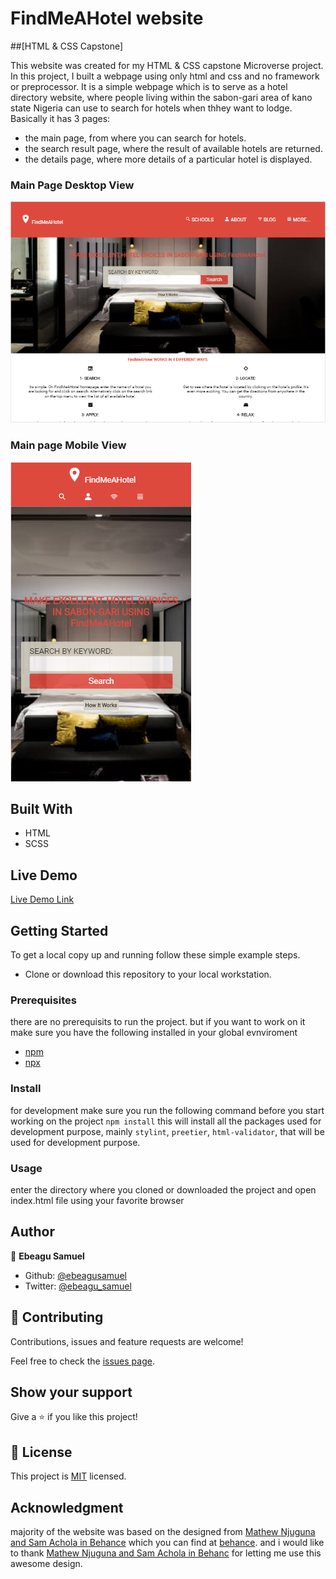 # FindMeAHotel website

##[HTML & CSS Capstone]

This website was created for my HTML & CSS capstone Microverse project. 
In this project, I built a webpage using only html and css and no framework or preprocessor.
It is a simple webpage which is to serve as a hotel directory website, where people living within the sabon-gari area of kano state Nigeria can use to search for hotels when thhey want to lodge.
Basically it has 3 pages:

- the main page, from where you can search for hotels.
- the search result page, where the result of available hotels are returned.
- the details page, where more details of a particular hotel is displayed.

### Main Page Desktop View

![screenshot](./images/desktop-view.PNG)

### Main page Mobile View

![screenshot](./images/mobile-view.PNG)

## Built With

- HTML
- SCSS

## Live Demo

[Live Demo Link](https://raw.githack.com/ebeagusamuel/FindMeAHotel/f-FMAS/pages/main.html)

## Getting Started

To get a local copy up and running follow these simple example steps.

- Clone or download this repository to your local workstation.

### Prerequisites

there are no prerequisits to run the project. but if you want to work on it make sure you have the following installed in your global evnviroment

- [npm](https://www.npmjs.com/products/teams?utm_source=adwords&utm_medium=ppc&utm_campaign=npmTeams2019Q2&utm_content=site&gclid=Cj0KCQjwyPbzBRDsARIsAFh15JaJyPdeb-Q11Rq-LMaulSWINd6PYdJQ2OkZyE75reyBcpnnmwPrgRoaAv_5EALw_wcB)
- [npx](https://www.npmjs.com/package/npx)

### Install

for development make sure you run the following command before you start working on the project
`npm install`
this will install all the packages used for development purpose, mainly `stylint`, `preetier`, `html-validator`, that will be used for development purpose.

### Usage

enter the directory where you cloned or downloaded the project and open index.html file using your favorite browser

## Author

👤 **Ebeagu Samuel**

- Github: [@ebeagusamuel](https://github.com/ebeagusamuel)
- Twitter: [@ebeagu_samuel](https://twitter.com/ebeagu_samuel)

## 🤝 Contributing

Contributions, issues and feature requests are welcome!

Feel free to check the [issues page](issues/).

## Show your support

Give a ⭐️ if you like this project!

## 📝 License

This project is [MIT](lic.url) licensed.

## Acknowledgment

majority of the website was based on the designed from [Mathew Njuguna and Sam Achola in Behance](https://www.behance.net/gallery/25563385/PatashuleKE)
which you can find at [behance](https://www.behance.net/gallery/25563385/PatashuleKE). and i would like to thank
[Mathew Njuguna and Sam Achola in Behanc](https://www.behance.net/adagio07) for letting me use this awesome design.